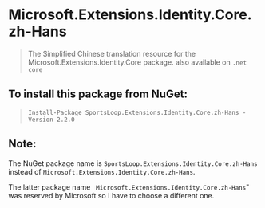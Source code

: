 # Microsoft.Extensions.Identity.Core.zh-Hans

> The Simplified Chinese translation resource for the Microsoft.Extensions.Identity.Core package. also available on `.net core`

## To install this package from NuGet:

>     Install-Package SportsLoop.Extensions.Identity.Core.zh-Hans -Version 2.2.0

## Note:

 The NuGet package name is ` SportsLoop.Extensions.Identity.Core.zh-Hans ` instead of ` Microsoft.Extensions.Identity.Core.zh-Hans `. 
 
 The latter package name ` Microsoft.Extensions.Identity.Core.zh-Hans`" was reserved by Microsoft so I have to choose a different one.
